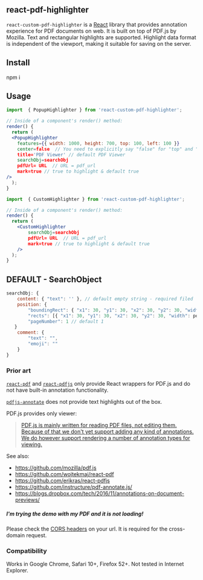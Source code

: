 ## react-pdf-highlighter

`react-custom-pdf-highlighter` is a [React](https://reactjs.org/) library that provides annotation experience for PDF documents on web. It is built on top of PDF.js by Mozilla. Text and rectangular highlights are supported. Highlight
data format is independent of the viewport, making it suitable for saving on the
server.

## Install
npm i


## Usage
```jsx
import  { PopupHighlighter } from 'react-custom-pdf-highlighter';

// Inside of a component's render() method:
render() {
  return (
  <PopupHighlighter 
    features={{ width: 1000, height: 700, top: 100, left: 100 }}
    center=false  // You need to explicitly say "false" for "top" and "left" to work!!
    title='PDF Viewer' // default PDF Viewer
    searchObj=searchObj
    pdfUrl= URL  // URL = pdf_url
    mark=true // true to highlight & default true
/>
  );
}
```

```jsx
import  { CustomHighlighter } from 'react-custom-pdf-highlighter';

// Inside of a component's render() method:
render() {
  return (
    <CustomHighlighter
        searchObj=searchObj
        pdfUrl= URL  // URL = pdf_url
        mark=true // true to highlight & default true
    />
  );
}
```


## DEFAULT - SearchObject
```jsx
searchObj: {
    content: { "text": '' }, // default empty string - required filed
    position: {
        "boundingRect": { "x1": 30, "y1": 30, "x2": 30, "y2": 30, "width": pdf_width || 612, "height": pdf_height || 792 },
        "rects": [{ "x1": 30, "y1": 30, "x2": 30, "y2": 30, "width": pdf_width || 612, "height": pdf_height || 792 }],
        "pageNumber": 1 // default 1
   }
    comment: {
        "text": "",
        "emoji": ""
    }
}
```

### Prior art

[`react-pdf`](https://github.com/wojtekmaj/react-pdf) and
[`react-pdfjs`](https://github.com/erikras/react-pdfjs) only provide React
wrappers for PDF.js and do not have built-in annotation functionality.

[`pdfjs-annotate`](https://github.com/instructure/pdf-annotate.js/) does not
provide text highlights out of the box.

PDF.js provides only viewer:

> [PDF.js is mainly written for reading PDF files, not editing them. Because of that we don't yet support adding any kind of annotations. We do however support rendering a number of annotation types for viewing.](https://github.com/mozilla/pdf.js/wiki/Frequently-Asked-Questions#is-it-possible-to-add-annotations-to-a-pdf)

See also:

* https://github.com/mozilla/pdf.js
* https://github.com/wojtekmaj/react-pdf
* https://github.com/erikras/react-pdfjs
* https://github.com/instructure/pdf-annotate.js/
* https://blogs.dropbox.com/tech/2016/11/annotations-on-document-previews/


##### I'm trying the demo with my PDF and it is not loading!

Please check the [CORS headers](https://developer.mozilla.org/en-US/docs/Web/HTTP/CORS) on your url. It is required for the cross-domain request.

### Compatibility

Works in Google Chrome, Safari 10+, Firefox 52+. Not tested in Internet
Explorer.
